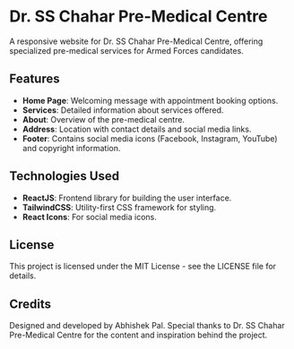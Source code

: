 # Dr. SS Chahar Pre-Medical Centre

A responsive website for Dr. SS Chahar Pre-Medical Centre, offering specialized pre-medical services for Armed Forces candidates.

## Features

- **Home Page**: Welcoming message with appointment booking options.
- **Services**: Detailed information about services offered.
- **About**: Overview of the pre-medical centre.
- **Address**: Location with contact details and social media links.
- **Footer**: Contains social media icons (Facebook, Instagram, YouTube) and copyright information.

## Technologies Used

- **ReactJS**: Frontend library for building the user interface.
- **TailwindCSS**: Utility-first CSS framework for styling.
- **React Icons**: For social media icons.

## License
This project is licensed under the MIT License - see the LICENSE file for details.

## Credits
Designed and developed by Abhishek Pal.
Special thanks to Dr. SS Chahar Pre-Medical Centre for the content and inspiration behind the project.
